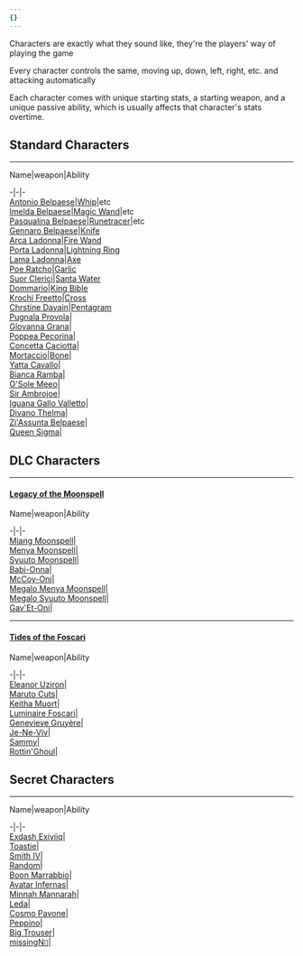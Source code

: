 ```yaml
---
{}
---
```

   
Characters are exactly what they sound like, they're the players' way of playing the game   
   
Every character controls the same, moving up, down, left, right, etc. and attacking automatically   
   
Each character comes with unique starting stats, a starting weapon, and a unique passive ability, which is usually affects that character's stats overtime.   
   
## Standard Characters   
   
---   
Name|weapon|Ability   
   
-|-|-   
[Antonio Belpaese](../Characters/Antonio%20Belpaese.md)|[Whip](../Weapons/Whip.md)|etc   
[Imelda Belpaese](../Characters/Imelda%20Belpaese.md)|[Magic Wand](/not_created.md)|etc   
[Pasqualina Belpaese](/not_created.md)|[Runetracer](/not_created.md)|etc   
[Gennaro Belpaese](/not_created.md)|[Knife](/not_created.md)   
[Arca Ladonna](/not_created.md)|[Fire Wand](/not_created.md)   
[Porta Ladonna](/not_created.md)|[Lightning Ring](/not_created.md)   
[Lama Ladonna](/not_created.md)|[Axe](/not_created.md)   
[Poe Ratcho](/not_created.md)|[Garlic](/not_created.md)   
[Suor Clerici](/not_created.md)|[Santa Water](../Weapons/Santa%20Water.md)   
[Dommario](/not_created.md)|[King Bible](../Weapons/King%20Bible.md)   
[Krochi Freetto](/not_created.md)|[Cross](/not_created.md)   
[Chrstine Davain](/not_created.md)|[Pentagram](/not_created.md)   
[Pugnala Provola](/not_created.md)|   
[Giovanna Grana](/not_created.md)|   
[Poppea Pecorina](/not_created.md)|   
[Concetta Caciotta](/not_created.md)|   
[Mortaccio](/not_created.md)|[Bone](/not_created.md)|   
[Yatta Cavallo](/not_created.md)|   
[Bianca Ramba](/not_created.md)|   
[O'Sole Meeo](/not_created.md)|   
[Sir Ambrojoe](/not_created.md)|   
[Iguana Gallo Valletto](/not_created.md)|   
[Divano Thelma](/not_created.md)|   
[Zi'Assunta Belpaese](/not_created.md)|   
[Queen Sigma](/not_created.md)|   
   
## DLC Characters   
   
---   
#### [Legacy of the Moonspell](../Stages/Legacy%20of%20the%20Moonspell.md)   
Name|weapon|Ability   
   
-|-|-   
[Miang Moonspell](/not_created.md)|   
[Menya Moonspell](/not_created.md)|   
[Syuuto Moonspell](/not_created.md)|   
[Babi-Onna](/not_created.md)|   
[McCoy-Oni](/not_created.md)|   
[Megalo Menya Moonspell](/not_created.md)|   
[Megalo Syuuto Moonspell](/not_created.md)|   
[Gav'Et-Oni](/not_created.md)|   
   
   
---   
#### [Tides of the Foscari](/not_created.md)   
Name|weapon|Ability   
   
-|-|-   
[Eleanor Uziron](/not_created.md)|   
[Maruto Cuts](/not_created.md)|   
[Keitha Muort](/not_created.md)|   
[Luminaire Foscari](/not_created.md)|   
[Genevieve Gruyère](/not_created.md)|   
[Je-Ne-Viv](/not_created.md)|   
[Sammy](/not_created.md)|   
[Rottin'Ghoul](/not_created.md)|   
   
## Secret Characters   
   
---   
Name|weapon|Ability   
   
-|-|-   
[Exdash Exiviiq](/not_created.md)|   
[Toastie](/not_created.md)|   
[Smith IV](/not_created.md)|   
[Random](/not_created.md)|   
[Boon Marrabbio](/not_created.md)|   
[Avatar Infernas](/not_created.md)|   
[Minnah Mannarah](/not_created.md)|   
[Leda](/not_created.md)|   
[Cosmo Pavone](/not_created.md)|   
[Peppino](/not_created.md)|   
[Big Trouser](/not_created.md)|   
[missingN▯](/not_created.md)|